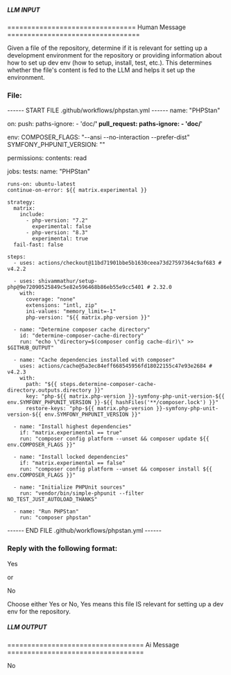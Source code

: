 ##### LLM INPUT #####
================================ Human Message =================================

Given a file of the repository, determine if it is relevant for setting up a development environment for the repository or providing information about how to set up dev env (how to setup, install, test, etc.). This determines whether the file's content is fed to the LLM and helps it set up the environment.

### File:
------ START FILE .github/workflows/phpstan.yml ------
name: "PHPStan"

on:
  push:
    paths-ignore:
      - 'doc/**'
  pull_request:
    paths-ignore:
      - 'doc/**'

env:
  COMPOSER_FLAGS: "--ansi --no-interaction --prefer-dist"
  SYMFONY_PHPUNIT_VERSION: ""

permissions:
  contents: read

jobs:
  tests:
    name: "PHPStan"

    runs-on: ubuntu-latest
    continue-on-error: ${{ matrix.experimental }}

    strategy:
      matrix:
        include:
          - php-version: "7.2"
            experimental: false
          - php-version: "8.3"
            experimental: true
      fail-fast: false

    steps:
      - uses: actions/checkout@11bd71901bbe5b1630ceea73d27597364c9af683 # v4.2.2

      - uses: shivammathur/setup-php@9e72090525849c5e82e596468b86eb55e9cc5401 # 2.32.0
        with:
          coverage: "none"
          extensions: "intl, zip"
          ini-values: "memory_limit=-1"
          php-version: "${{ matrix.php-version }}"

      - name: "Determine composer cache directory"
        id: "determine-composer-cache-directory"
        run: "echo \"directory=$(composer config cache-dir)\" >> $GITHUB_OUTPUT"

      - name: "Cache dependencies installed with composer"
        uses: actions/cache@5a3ec84eff668545956fd18022155c47e93e2684 # v4.2.3
        with:
          path: "${{ steps.determine-composer-cache-directory.outputs.directory }}"
          key: "php-${{ matrix.php-version }}-symfony-php-unit-version-${{ env.SYMFONY_PHPUNIT_VERSION }}-${{ hashFiles('**/composer.lock') }}"
          restore-keys: "php-${{ matrix.php-version }}-symfony-php-unit-version-${{ env.SYMFONY_PHPUNIT_VERSION }}"

      - name: "Install highest dependencies"
        if: "matrix.experimental == true"
        run: "composer config platform --unset && composer update ${{ env.COMPOSER_FLAGS }}"

      - name: "Install locked dependencies"
        if: "matrix.experimental == false"
        run: "composer config platform --unset && composer install ${{ env.COMPOSER_FLAGS }}"

      - name: "Initialize PHPUnit sources"
        run: "vendor/bin/simple-phpunit --filter NO_TEST_JUST_AUTOLOAD_THANKS"

      - name: "Run PHPStan"
        run: "composer phpstan"

------ END FILE .github/workflows/phpstan.yml ------

### Reply with the following format:

<rel>Yes</rel>

or

<rel>No</rel>

Choose either Yes or No, Yes means this file IS relevant for setting up a dev env for the repository.

##### LLM OUTPUT #####
================================== Ai Message ==================================

<rel>No</rel>